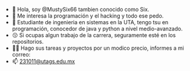 - 👋 Hola, soy @MustySix66 tambien conocido como Six.
- 👀 Me interesa la programación y el hacking y todo ese pedo.
- 🌱 Estudiante de ingenieria en sistemas en la UTA, tengo tsu en programación, conocedor de java y python a nivel medio-avanzado.
- 😗 Si ocupas algun trabajo de la carrera, seguramente esté en los repositorios.
- 👨‍💻 Hago sus tareas y proyectos por un modico precio, informes a mi correo:
- 📫 231011@utags.edu.mx

<!---
MustySix66/MustySix66 is a ✨ special ✨ repository because its `README.md` (this file) appears on your GitHub profile.
You can click the Preview link to take a look at your changes.
--->
